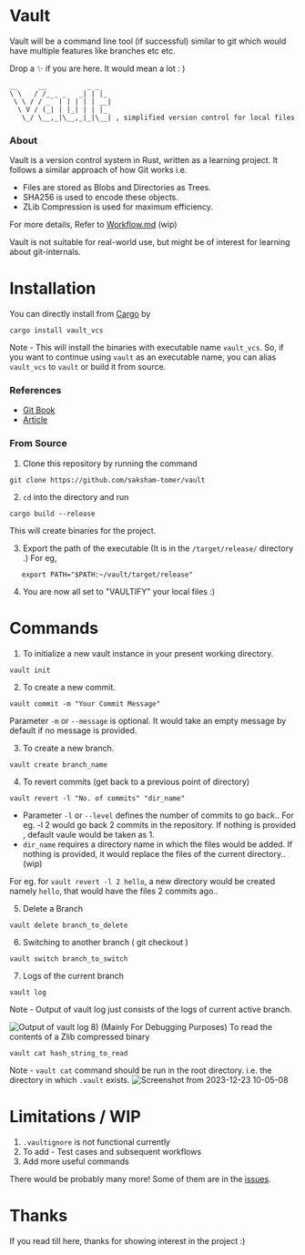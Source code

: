 # Vault

Vault will be a command line tool (if successful) similar to git which would have multiple features like branches etc etc.

Drop  a ✨ if you are here. It would mean a lot : )

```
__     __          _ _   
\ \   / /_ _ _   _| | |_ 
 \ \ / / _` | | | | | __|
  \ V / (_| | |_| | | |_ 
   \_/ \__,_|\__,_|_|\__| , simplified version control for local files 
```

### About

Vault is a version control system in Rust, written as a learning project. It follows a similar approach of how Git works i.e.

- Files are stored as Blobs and Directories as Trees.
- SHA256 is used to encode these objects.
- ZLib Compression is used for maximum efficiency.

For more details, Refer to [Workflow.md](https://github.com/saksham-tomer/vault/blob/master/src/workFlow.md) (wip)

Vault is not suitable for real-world use, but might be of interest for learning about git-internals.

# Installation

You can directly install from [Cargo](https://crates.io/crates/vault_vcs) by

```
cargo install vault_vcs
```

Note - This will install the binaries with executable name `vault_vcs`. So, if you want to continue using `vault` as an executable name, you can alias `vault_vcs` to `vault` or build it from source.

### References

- [Git Book](https://git-scm.com/book/en/v2/Git-Internals-Git-Objects)
- [Article](https://dev.to/nopenoshishi/make-your-original-git-analyze-section-139d#de)

### From Source

1) Clone this repository by running the command

```
git clone https://github.com/saksham-tomer/vault
```

2) `cd` into the directory and run

```
cargo build --release
```

 This will create binaries for the project.

3) Export the path of the executable (It is in the `/target/release/` directory .) For eg,

```
   export PATH="$PATH:~/vault/target/release"
```

4) You are now all set to "VAULTIFY" your local files :)

# Commands

1) To initialize a new vault instance in your present working directory.

```
vault init
```

2) To create a new commit.

```
vault commit -m "Your Commit Message"
```

Parameter `-m` or `--message` is optional. It would take an empty message by default if no message is provided.

3) To create a new branch.

```
vault create branch_name
```

4) To revert commits (get back to a previous point of directory)

```
vault revert -l "No. of commits" "dir_name"
```

- Parameter `-l` or `--level` defines the number of commits to go back.. For eg. -l 2 would go back 2 commits in the repository. If nothing is provided , default vaule would be taken as 1.
- `dir_name` requires a directory name in which the files would be added. If nothing is provided, it would replace the files of the current directory.. (wip)

For eg. for `vault revert -l 2 hello`, a new directory would be created namely `hello`, that would have the files 2 commits ago..

5) Delete a Branch

```
vault delete branch_to_delete
```

6) Switching to another branch ( git checkout )

```
vault switch branch_to_switch
```

7) Logs of the current branch

```
vault log
```

Note - Output of vault log just consists of the logs of current active branch.

![Output of vault log](https://github.com/shubhexists/vault/assets/110319892/49e44032-dbcb-4741-b86d-7ca54a7d8a42)
8) (Mainly For Debugging Purposes) To read the contents of a Zlib compressed binary

```
vault cat hash_string_to_read
```

Note - `vault cat` command should be run in the root directory. i.e. the directory in which `.vault` exists.
![Screenshot from 2023-12-23 10-05-08](https://github.com/shubhexists/vault/assets/110319892/f9907727-d492-4e5f-ac85-83605079a3b1)

# Limitations / WIP

1) `.vaultignore` is not functional currently
2) To add - Test cases and subsequent workflows
3) Add more useful commands

There would be probably many more! Some of them are in the [issues](https://github.com/saksham-tomer/vault/issues).

# Thanks

If you read till here, thanks for showing interest in the project :)
